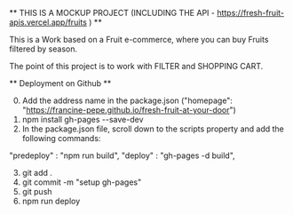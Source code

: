 ** THIS IS A MOCKUP PROJECT (INCLUDING THE API - https://fresh-fruit-apis.vercel.app/fruits ) **

This is a Work based on a Fruit e-commerce, where you can buy Fruits filtered by season.

The point of this project is to work with FILTER and SHOPPING CART.

** Deployment on Github **

0. Add the address name in the package.json ("homepage": "https://francine-pepe.github.io/fresh-fruit-at-your-door")
1. npm install gh-pages --save-dev
2. In the package.json file, scroll down to the scripts property and add the following commands:

"predeploy" : "npm run build",
"deploy" : "gh-pages -d build",

3. git add .
4. git commit -m "setup gh-pages"
5. git push
6. npm run deploy
